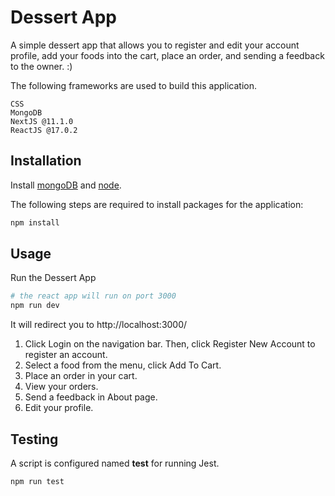 # Dessert App

A simple dessert app that allows you to register and edit your account profile, add your foods into the cart, place an order, and sending a feedback to the owner. :)

The following frameworks are used to build this application.

```
CSS
MongoDB
NextJS @11.1.0
ReactJS @17.0.2
```

## Installation 

Install [mongoDB](https://www.mongodb.com/try/download/community) and [node](https://nodejs.org/en/).

The following steps are required to install packages for the application:

```bash
npm install
```

## Usage

Run the Dessert App

```bash
# the react app will run on port 3000
npm run dev
```

It will redirect you to http://localhost:3000/ 

1. Click Login on the navigation bar. Then, click Register New Account to register an account.
2. Select a food from the menu, click Add To Cart.
3. Place an order in your cart.
4. View your orders.
5. Send a feedback in About page.
6. Edit your profile.

## Testing

A script is configured named **test** for running Jest.

```bash
npm run test
```